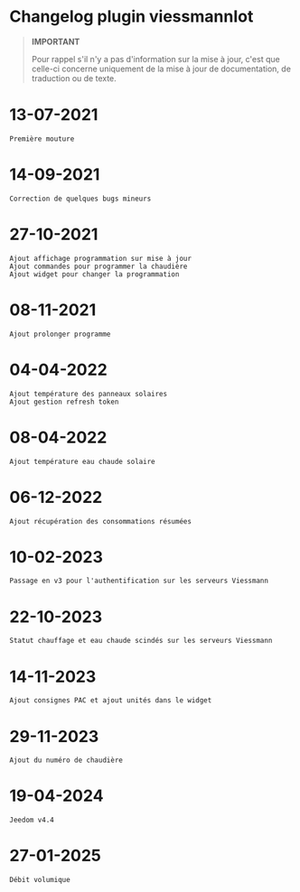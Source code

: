 # Changelog plugin viessmannIot

>**IMPORTANT**
>
>Pour rappel s'il n'y a pas d'information sur la mise à jour, c'est que celle-ci concerne uniquement de la mise à jour de documentation, de traduction ou de texte.

# 13-07-2021

    Première mouture

# 14-09-2021

    Correction de quelques bugs mineurs

# 27-10-2021

    Ajout affichage programmation sur mise à jour
    Ajout commandes pour programmer la chaudière
    Ajout widget pour changer la programmation

# 08-11-2021

    Ajout prolonger programme

# 04-04-2022

    Ajout température des panneaux solaires
    Ajout gestion refresh token

# 08-04-2022

    Ajout température eau chaude solaire

# 06-12-2022

    Ajout récupération des consommations résumées

# 10-02-2023

    Passage en v3 pour l'authentification sur les serveurs Viessmann

# 22-10-2023

    Statut chauffage et eau chaude scindés sur les serveurs Viessmann

# 14-11-2023

    Ajout consignes PAC et ajout unités dans le widget

# 29-11-2023

    Ajout du numéro de chaudière

# 19-04-2024

    Jeedom v4.4

# 27-01-2025

    Débit volumique




